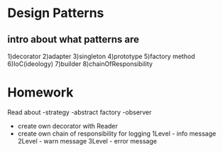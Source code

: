 # Design Patterns

## intro about what patterns are

1)decorator
2)adapter
3)singleton
4)prototype
5)factory method
6)IoC(ideology)
7)builder
8)chainOfResponsibility


# Homework
Read about 
	-strategy
	-abstract factory
	-observer
* create own decorator with Reader
* create own chain of responsibility for logging
	1Level - info message
	2Level - warn message
	3Level - error message
